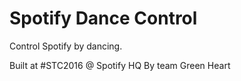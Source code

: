 # Spotify Dance Control
Control Spotify by dancing.

Built at #STC2016 @ Spotify HQ
By team Green Heart

